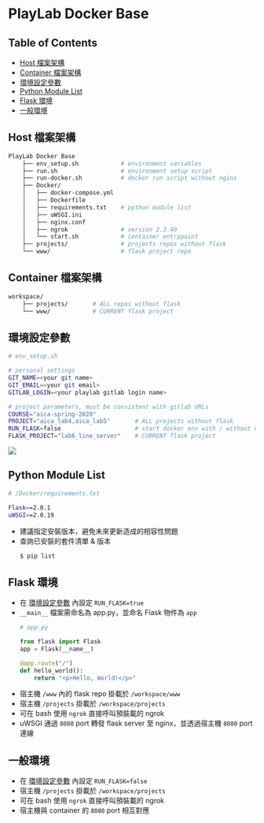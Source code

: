 # PlayLab Docker Base

## Table of Contents
- [Host 檔案架構](#host-檔案架構)
- [Container 檔案架構](#container-檔案架構)
- [環境設定參數](#環境設定參數)
- [Python Module List](python-module-list)
- [Flask 環境](#flask-環境)
- [一般環境](#一般環境)


## Host 檔案架構
```bash
PlayLab Docker Base
    ├── env_setup.sh            # environment variables
    ├── run.sh                  # environment setup script
    ├── run-docker.sh           # docker run script without nginx
    ├── Docker/
    │   ├── docker-compose.yml
    │   ├── Dockerfile
    │   ├── requirements.txt    # python module list
    │   ├── uWSGI.ini
    │   ├── nginx.conf
    │   ├── ngrok               # version 2.3.40
    │   └── start.sh            # container entrypoint
    ├── projects/               # projects repos without flask
    └── www/                    # flask project repo
```


## Container 檔案架構
```bash
workspace/
    ├── projects/       # ALL repos without flask
    └── www/            # CURRENT flask project
```


## 環境設定參數
```bash
# env_setup.sh

# personal settings
GIT_NAME=<your git name>
GIT_EMAIL=<your git email>
GITLAB_LOGIN=<your playlab gitlab login name>

# project parameters, must be consistent with gitlab URLs
COURSE="aica-spring-2020"
PROJECT="aica_lab4,aica_lab5"       # ALL projects without flask
RUN_FLASK=false                     # start docker env with / without uWSGI and nginx proxy
FLASK_PROJECT="lab6_line_server"    # CURRENT flask project
```

![](https://playlab.computing.ncku.edu.tw:3001/uploads/upload_8e5dedffe9babd64353f34197dd71719.png)


## Python Module List
```bash
# /Docker/requirements.txt

Flask==2.0.1
uWSGI==2.0.19
```

- 建議指定安裝版本，避免未來更新造成的相容性問題
- 查詢已安裝的套件清單 & 版本
    ```bash
    $ pip list
    ```


## Flask 環境
- 在 [環境設定參數](#環境設定參數) 內設定 `RUN_FLASK=true`
- `__main__` 檔案需命名為 app.py，並命名 Flask 物件為 `app`
    ```python
    # app.py

    from flask import Flask
    app = Flask(__name__)

    @app.route("/")
    def hello_world():
        return "<p>Hello, World!</p>"
    ```
- 宿主機 `/www` 內的 flask repo 掛載於 `/workspace/www`
- 宿主機 `/projects` 掛載於 `/workspace/projects`
- 可在 bash 使用 `ngrok` 直接呼叫預裝載的 ngrok
- uWSGI 通過 `8080` port 轉發 flask server 至 nginx，並透過宿主機 `8080` port 連線


## 一般環境
- 在 [環境設定參數](#環境設定參數) 內設定 `RUN_FLASK=false`
- 宿主機 `/projects` 掛載於 `/workspace/projects`
- 可在 bash 使用 `ngrok` 直接呼叫預裝載的 ngrok
- 宿主機與 container 的 `8080` port 相互對應
